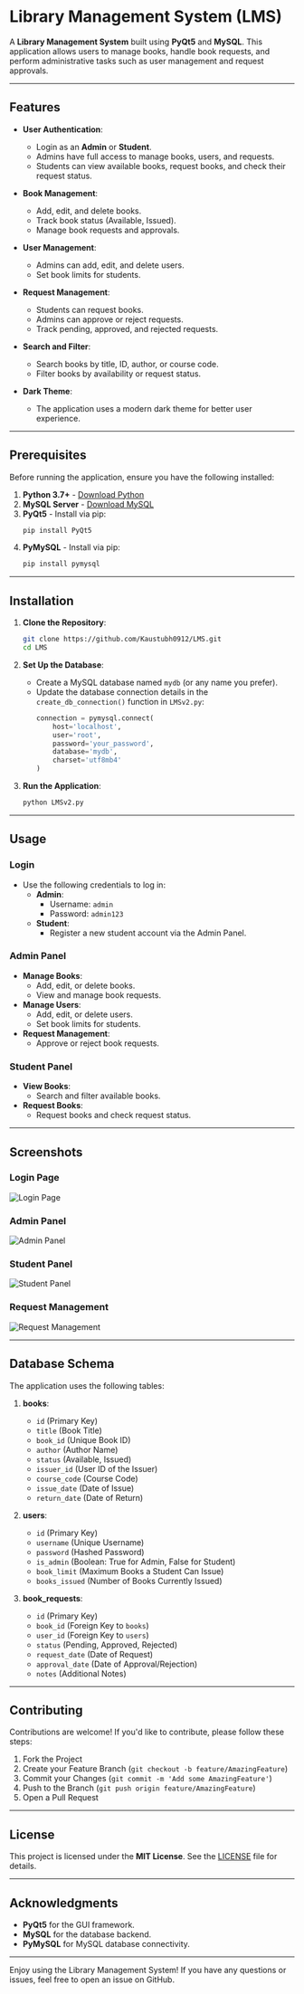 # Library Management System (LMS)

A **Library Management System** built using **PyQt5** and **MySQL**. This application allows users to manage books, handle book requests, and perform administrative tasks such as user management and request approvals.

---

## Features

- **User Authentication**:
  - Login as an **Admin** or **Student**.
  - Admins have full access to manage books, users, and requests.
  - Students can view available books, request books, and check their request status.

- **Book Management**:
  - Add, edit, and delete books.
  - Track book status (Available, Issued).
  - Manage book requests and approvals.

- **User Management**:
  - Admins can add, edit, and delete users.
  - Set book limits for students.

- **Request Management**:
  - Students can request books.
  - Admins can approve or reject requests.
  - Track pending, approved, and rejected requests.

- **Search and Filter**:
  - Search books by title, ID, author, or course code.
  - Filter books by availability or request status.

- **Dark Theme**:
  - The application uses a modern dark theme for better user experience.

---

## Prerequisites

Before running the application, ensure you have the following installed:

1. **Python 3.7+** - [Download Python](https://www.python.org/downloads/)
2. **MySQL Server** - [Download MySQL](https://dev.mysql.com/downloads/mysql/)
3. **PyQt5** - Install via pip:
   ```bash
   pip install PyQt5
   ```
4. **PyMySQL** - Install via pip:
   ```bash
   pip install pymysql
   ```

---

## Installation

1. **Clone the Repository**:
   ```bash
   git clone https://github.com/Kaustubh0912/LMS.git
   cd LMS
   ```

2. **Set Up the Database**:
   - Create a MySQL database named `mydb` (or any name you prefer).
   - Update the database connection details in the `create_db_connection()` function in `LMSv2.py`:
     ```python
     connection = pymysql.connect(
         host='localhost',
         user='root',
         password='your_password',
         database='mydb',
         charset='utf8mb4'
     )
     ```

3. **Run the Application**:
   ```bash
   python LMSv2.py
   ```

---

## Usage

### **Login**
- Use the following credentials to log in:
  - **Admin**:
    - Username: `admin`
    - Password: `admin123`
  - **Student**:
    - Register a new student account via the Admin Panel.

### **Admin Panel**
- **Manage Books**:
  - Add, edit, or delete books.
  - View and manage book requests.
- **Manage Users**:
  - Add, edit, or delete users.
  - Set book limits for students.
- **Request Management**:
  - Approve or reject book requests.

### **Student Panel**
- **View Books**:
  - Search and filter available books.
- **Request Books**:
  - Request books and check request status.

---

## Screenshots

### Login Page
![Login Page](screenshots/login.png)

### Admin Panel
![Admin Panel](screenshots/admin_panel.png)

### Student Panel
![Student Panel](screenshots/student_panel.png)

### Request Management
![Request Management](screenshots/request_management.png)

---

## Database Schema

The application uses the following tables:

1. **books**:
   - `id` (Primary Key)
   - `title` (Book Title)
   - `book_id` (Unique Book ID)
   - `author` (Author Name)
   - `status` (Available, Issued)
   - `issuer_id` (User ID of the Issuer)
   - `course_code` (Course Code)
   - `issue_date` (Date of Issue)
   - `return_date` (Date of Return)

2. **users**:
   - `id` (Primary Key)
   - `username` (Unique Username)
   - `password` (Hashed Password)
   - `is_admin` (Boolean: True for Admin, False for Student)
   - `book_limit` (Maximum Books a Student Can Issue)
   - `books_issued` (Number of Books Currently Issued)

3. **book_requests**:
   - `id` (Primary Key)
   - `book_id` (Foreign Key to `books`)
   - `user_id` (Foreign Key to `users`)
   - `status` (Pending, Approved, Rejected)
   - `request_date` (Date of Request)
   - `approval_date` (Date of Approval/Rejection)
   - `notes` (Additional Notes)

---

## Contributing

Contributions are welcome! If you'd like to contribute, please follow these steps:

1. Fork the Project
2. Create your Feature Branch (`git checkout -b feature/AmazingFeature`)
3. Commit your Changes (`git commit -m 'Add some AmazingFeature'`)
4. Push to the Branch (`git push origin feature/AmazingFeature`)
5. Open a Pull Request

---

## License

This project is licensed under the **MIT License**. See the [LICENSE](LICENSE) file for details.

---

## Acknowledgments

- **PyQt5** for the GUI framework.
- **MySQL** for the database backend.
- **PyMySQL** for MySQL database connectivity.

---

Enjoy using the Library Management System! If you have any questions or issues, feel free to open an issue on GitHub.


